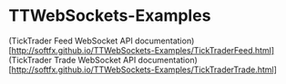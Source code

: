 # TTWebSockets-Examples

(TickTrader Feed WebSocket API documentation)[http://softfx.github.io/TTWebSockets-Examples/TickTraderFeed.html]
(TickTrader Trade WebSocket API documentation)[http://softfx.github.io/TTWebSockets-Examples/TickTraderTrade.html]
